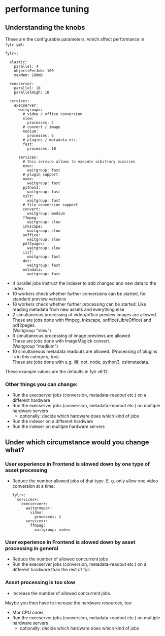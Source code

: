 # performance tuning

## Understanding the knobs

These are the configurable parameters, which affect performance in `fylr.yml`:

```
fylr+:

  elastic:
    parallel: 4
    objectsPerJob: 100
    maxMem: 100mb

  execserver:
    parallel: 18
    parallelHigh: 10

  services:
    execserver:
      waitgroups:
        # video / office conversion
        slow:
          processes: 2
        # convert / image
        medium:
          processes: 6
        # plugins / metadata etc.
        fast:
          processes: 10

      services:
        # this service allows to execute arbitrary binaries
        exec:
          waitgroup: fast
        # plugin support
        node:
          waitgroup: fast
        python3:
          waitgroup: fast
        xslt:
          waitgroup: fast
        # file conversion support
        convert:
          waitgroup: medium
        ffmpeg:
          waitgroup: slow
        inkscape:
          waitgroup: slow
        soffice:
          waitgroup: slow
        pdf2pages:
          waitgroup: slow
        iiif:
          waitgroup: fast
        dot:
          waitgroup: fast
        metadata:
          waitgroup: fast
```

* 4 parallel jobs instruct the indexer to add changed and new data to the index.&#x20;
* 10 workers check whether further conversions can be started, for standard preview versions&#x20;
* 18 workers check whether further processing can be started: Like reading metadata from new assets and everything else&#x20;
* 2 simultaneous processing of video/office preview images are allowed. \
  These are jobs done with ffmpeg, inkscape, soffice(LibreOffice) and pdf2pages. \
  (Waitgroup "slow")
* 6 simultaneous processing of image previews are allowed \
  These are jobs done with ImageMagick convert. \
  (Waitgroup "medium")
* 10 simultaneous metadata readouts are allowed. (Processing of plugins is in this category, too).\
  These are jobs done with e.g. iiif, dot, node, python3, xsltmetadata.&#x20;

These example values are the defaults in fylr v6.12.



### Other things you can change:

* Run the execserver jobs (conversion, metadata-readout etc.) on a different hardware
* Run the execserver jobs (conversion, metadata-readout etc.) on multiple hardware servers
  * optionally: decide which hardware does which kind of jobs
* Run the indexer on a different hardware
* Run the indexer on multiple hardware servers



## Under which circumstance would you change what?



### User experience in Frontend is slowed down by one type of asset processing

*   Reduce the number allowed jobs of that type. E. g. only allow one video conversion at a time:

    ```
    fylr+:
      services+:
        execserver+:
          waitgroups+:
            video:
              processes: 1
          services+:
            ffmpeg:
              waitgroup: video 
    ```

### User experience in Frontend is slowed down by asset processing in general

* Reduce the number of allowed concurrent jobs
* Run the execserver jobs (conversion, metadata-readout etc.) on a different hardware than the rest of fylr

### Asset processing is too slow

* Increase the number of allowed concurrent jobs.

Maybe you then have to increase the hardware resources, too:

* Mor CPU cores
* Run the execserver jobs (conversion, metadata-readout etc.) on multiple hardware servers
  * optionally: decide which hardware does which kind of jobs

